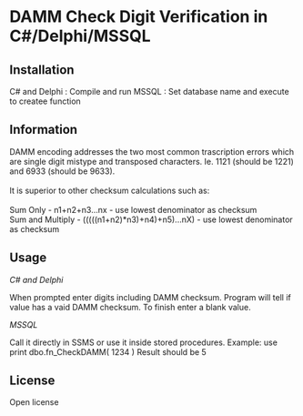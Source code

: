 # DAMM Check Digit Verification in C#/Delphi/MSSQL

## Installation

C# and Delphi : Compile and run
MSSQL : Set database name and execute to createe function

## Information

DAMM encoding addresses the two most common trascription errors which are single digit mistype and transposed characters. Ie. 1121 (should be 1221) and 6933 (should be 9633).<br />
<br />
It is superior to other checksum calculations such as:<br />
<br />
Sum Only - n1+n2+n3...nx - use lowest denominator as checksum<br />
Sum and Multiply - (((((n1+n2)*n3)+n4)+n5)...nX) - use lowest denominator as checksum<br />

## Usage

*C# and Delphi*

When prompted enter digits including DAMM checksum.
Program will tell if value has a vaid DAMM checksum.
To finish enter a blank value.

*MSSQL*

Call it directly in SSMS or use it inside stored procedures.
Example:
use <database>
print dbo.fn_CheckDAMM( 1234 )
Result should be 5

## License

Open license
